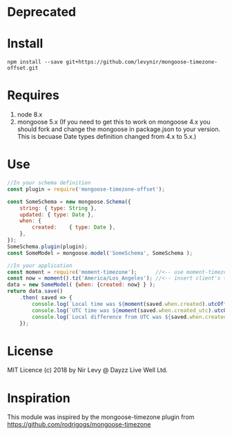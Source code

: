 Deprecated
=======

Install
=======
```shell
npm install --save git+https://github.com/levynir/mongoose-timezone-offset.git
```

Requires
========
1. node 8.x
2. mongoose 5.x
(If you need to get this to work on mongoose 4.x you should fork and change the mongoose in package.json to your version. This is becuase Date types definition changed from 4.x to 5.x.)



Use
===
```javascript
//In your schema definition
const plugin = require('mongoose-timezone-offset');

const SomeSchema = new mongoose.Schema({
    string: { type: String },
    updated: { type: Date },
    when: {
        created:    { type: Date },
    },
});
SomeSchema.plugin(plugin);
const SomeModel = mongoose.model('SomeSchema', SomeSchema );
```
```javascript
//In your application
const moment = require('moment-timezone');      //<-- use moment-timezone for clarity
const now = moment().tz('America/Los_Angeles'); //<-- insert client's timezone here
data = new SomeModel( {when: {created: now} } );
return data.save()
    .then( saved => {
        console.log(`Local time was ${moment(saved.when.created).utcOffset(saved.when.created_offset).calendar()}`);
        console.log(`UTC time was ${moment(saved.when.created_utc).utcOffset(0).calendar()}`);
        console.log(`Local difference from UTC was ${saved.when.created_offset}`);
    });
```

License
=======
MIT Licence (c) 2018 by Nir Levy @ Dayzz Live Well Ltd.

Inspiration
===========
This module was inspired by the mongoose-timezone plugin from https://github.com/rodrigogs/mongoose-timezone
